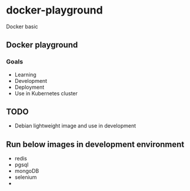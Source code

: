 # docker-playground
Docker basic


## Docker playground

### Goals

* Learning
* Development
* Deployment
* Use in Kubernetes cluster

## TODO
* Debian lightweight image and use in development

## Run below images in development environment
* redis
* pgsql
* mongoDB
* selenium
* 
